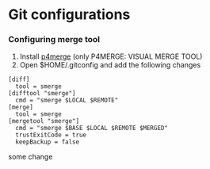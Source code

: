 Git configurations
==================

### Configuring merge tool

1. Install [p4merge](http://www.perforce.com/downloads) (only P4MERGE: VISUAL MERGE TOOL)
2. Open $HOME/.gitconfig and add the following changes

  ```
  [diff]
    tool = smerge
  [difftool "smerge"]
    cmd = "smerge $LOCAL $REMOTE"
  [merge]
    tool = smerge
  [mergetool "smerge"]
    cmd = "smerge $BASE $LOCAL $REMOTE $MERGED"
    trustExitCode = true
    keepBackup = false
  ```

some change